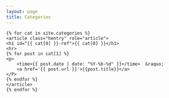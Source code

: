 ```yaml
---
layout: page
title: Categories
---
```


<div id="blog-marks" class="categories">

	{% for cat in site.categories %}
	<article class="hentry" role="article">
	<h1 id="{{ cat[0] }}-ref">{{ cat[0] }}</h1>
	<hr>
	{% for post in cat[1] %}
	<p>
		<time>{{ post.date | date: "%Y-%b-%d" }}</time>  &raquo;   
		<a href='{{ post.url }}'>{{post.title}}</a>
	</P>
	{% endfor %}
    </article>
    {% endfor %}
</div>
